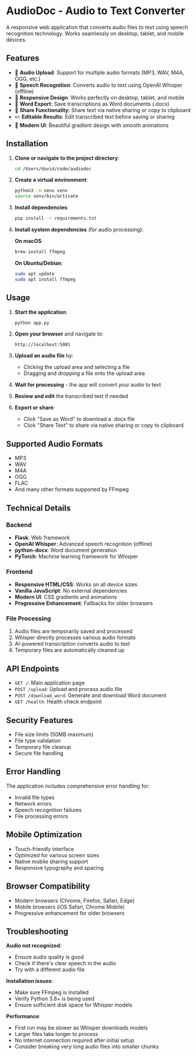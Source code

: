 # AudioDoc - Audio to Text Converter

A responsive web application that converts audio files to text using speech recognition technology. Works seamlessly on desktop, tablet, and mobile devices.

## Features

- 🎵 **Audio Upload**: Support for multiple audio formats (MP3, WAV, M4A, OGG, etc.)
- 🎤 **Speech Recognition**: Converts audio to text using OpenAI Whisper (offline)
- 📱 **Responsive Design**: Works perfectly on desktop, tablet, and mobile
- 💾 **Word Export**: Save transcriptions as Word documents (.docx)
- 🔗 **Share Functionality**: Share text via native sharing or copy to clipboard
- ✏️ **Editable Results**: Edit transcribed text before saving or sharing
- 🎨 **Modern UI**: Beautiful gradient design with smooth animations

## Installation

1. **Clone or navigate to the project directory**:
   ```bash
   cd /Users/david/code/audiodoc
   ```

2. **Create a virtual environment**:
   ```bash
   python3 -m venv venv
   source venv/bin/activate
   ```

3. **Install dependencies**:
   ```bash
   pip install -r requirements.txt
   ```

4. **Install system dependencies** (for audio processing):
   
   **On macOS**:
   ```bash
   brew install ffmpeg
   ```
   
   **On Ubuntu/Debian**:
   ```bash
   sudo apt update
   sudo apt install ffmpeg
   ```

## Usage

1. **Start the application**:
   ```bash
   python app.py
   ```

2. **Open your browser** and navigate to:
   ```
   http://localhost:5001
   ```

3. **Upload an audio file** by:
   - Clicking the upload area and selecting a file
   - Dragging and dropping a file onto the upload area

4. **Wait for processing** - the app will convert your audio to text

5. **Review and edit** the transcribed text if needed

6. **Export or share**:
   - Click "Save as Word" to download a .docx file
   - Click "Share Text" to share via native sharing or copy to clipboard

## Supported Audio Formats

- MP3
- WAV
- M4A
- OGG
- FLAC
- And many other formats supported by FFmpeg

## Technical Details

### Backend
- **Flask**: Web framework
- **OpenAI Whisper**: Advanced speech recognition (offline)
- **python-docx**: Word document generation
- **PyTorch**: Machine learning framework for Whisper

### Frontend
- **Responsive HTML/CSS**: Works on all device sizes
- **Vanilla JavaScript**: No external dependencies
- **Modern UI**: CSS gradients and animations
- **Progressive Enhancement**: Fallbacks for older browsers

### File Processing
1. Audio files are temporarily saved and processed
2. Whisper directly processes various audio formats
3. AI-powered transcription converts audio to text
4. Temporary files are automatically cleaned up

## API Endpoints

- `GET /`: Main application page
- `POST /upload`: Upload and process audio file
- `POST /download_word`: Generate and download Word document
- `GET /health`: Health check endpoint

## Security Features

- File size limits (50MB maximum)
- File type validation
- Temporary file cleanup
- Secure file handling

## Error Handling

The application includes comprehensive error handling for:
- Invalid file types
- Network errors
- Speech recognition failures
- File processing errors

## Mobile Optimization

- Touch-friendly interface
- Optimized for various screen sizes
- Native mobile sharing support
- Responsive typography and spacing

## Browser Compatibility

- Modern browsers (Chrome, Firefox, Safari, Edge)
- Mobile browsers (iOS Safari, Chrome Mobile)
- Progressive enhancement for older browsers

## Troubleshooting

**Audio not recognized**:
- Ensure audio quality is good
- Check if there's clear speech in the audio
- Try with a different audio file

**Installation issues**:
- Make sure FFmpeg is installed
- Verify Python 3.8+ is being used
- Ensure sufficient disk space for Whisper models

**Performance**:
- First run may be slower as Whisper downloads models
- Larger files take longer to process
- No internet connection required after initial setup
- Consider breaking very long audio files into smaller chunks
